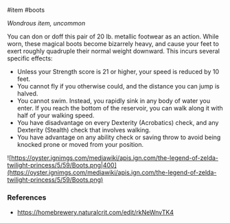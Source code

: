 #item #boots 

*Wondrous item, uncommon*

You can don or doff this pair of 20 lb. metallic footwear as an action. While worn, these magical boots become bizarrely heavy, and cause your feet to exert roughly quadruple their normal weight downward. This incurs several specific effects:
* Unless your Strength score is 21 or higher, your speed is reduced by 10 feet.
* You cannot fly if you otherwise could, and the distance you can jump is halved.
* You cannot swim. Instead, you rapidly sink in any body of water you enter. If you reach the bottom of the reservoir, you can walk along it with half of your walking speed.
* You have disadvantage on every Dexterity (Acrobatics) check, and any Dexterity (Stealth) check that involves walking.
* You have advantage on any ability check or saving throw to avoid being knocked prone or moved from your position.

![https://oyster.ignimgs.com/mediawiki/apis.ign.com/the-legend-of-zelda-twilight-princess/5/59/Boots.png|400](https://oyster.ignimgs.com/mediawiki/apis.ign.com/the-legend-of-zelda-twilight-princess/5/59/Boots.png)

### References

* https://homebrewery.naturalcrit.com/edit/rkNeWnvTK4